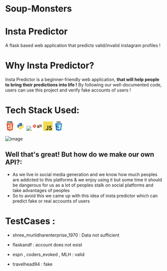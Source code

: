 # Soup-Monsters

# Insta Predictor
A flask based web application that predicts valid/invalid instagram profiles  !

# Why Insta Predictor?
Insta Predictor is a beginner-friendly web application, **that will help people to bring their predictions into life !** By following our well-documented code, users can use this project and verify fake accounts of users !

# Tech Stack Used:

<code><img height="30" src="https://raw.githubusercontent.com/github/explore/80688e429a7d4ef2fca1e82350fe8e3517d3494d/topics/html/html.png"></code>
<code><img height="30" src="https://raw.githubusercontent.com/github/explore/80688e429a7d4ef2fca1e82350fe8e3517d3494d/topics/python/python.png"></code>
<code><img height="30" src="https://github.com/tomchen/stack-icons/raw/master/logos/bootstrap.svg"></code>
<code><img height="30" src="https://raw.githubusercontent.com/github/explore/80688e429a7d4ef2fca1e82350fe8e3517d3494d/topics/git/git.png"></code>
<code><img height="30" src="https://raw.githubusercontent.com/github/explore/80688e429a7d4ef2fca1e82350fe8e3517d3494d/topics/javascript/javascript.png"></code>
<code><img height="30" src="https://raw.githubusercontent.com/github/explore/80688e429a7d4ef2fca1e82350fe8e3517d3494d/topics/css/css.png"></code>

![image](https://img.shields.io/badge/Flask-000000?style=for-the-badge&logo=flask&logoColor=white)

## Well that's great! But how do we make our own API?:
* As we live in social media generation and we know how much peoples are addicted to this platforms & we enjoy using it but some time it should be dangerous for us as a lot of peoples stalk on social platforms and take advantages of peoples 
* So to avoid this we came up with this idea of insta predictor which can predict fake or real accounts of users 


# TestCases : 

* shree_murlidharenterprise_1970 : Data not sufficient

* flaskandf : account does not exist 

* espn , coders_evoked , MLH : valid 

* travelhead94 : fake
